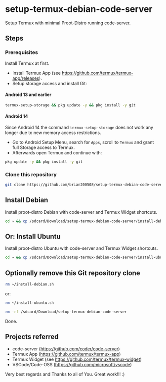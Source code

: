# setup-termux-debian-code-server
Setup Termux with minimal Proot-Distro running code-server.

## Steps
### Prerequisites
Install Termux at first.
- Install Termux App (see https://github.com/termux/termux-app/releases).
- Setup storage access and install Git:

#### Android 13 and earlier
```bash
termux-setup-storage && pkg update -y && pkg install -y git
```

#### Android 14
Since Android 14 the command ```termux-setup-storage``` does not work any longer due to new memory access restrictions.
- Go to Android Setup Menu, search for ```Apps```, scroll to ```Termux``` and grant full Storage access to Termux.
- Afterwards open Termux and continue with:
```bash
pkg update -y && pkg install -y git
```

### Clone this repository
```bash
git clone https://github.com/brian200508/setup-termux-debian-code-server /sdcard/Download/setup-termux-debian-code-server
```

## Install Debian
Install proot-distro Debian with code-server and Termux Widget shortcuts.

```bash
cd ~ && cp /sdcard/Download/setup-termux-debian-code-server/install-debian.sh . &&  chmod +x ~/install-debian.sh && ./install-debian.sh
```

## Or: Install Ubuntu
Install proot-distro Ubuntu with code-server and Termux Widget shortcuts.

```bash
cd ~ && cp /sdcard/Download/setup-termux-debian-code-server/install-ubuntu.sh . &&  chmod +x ~/install-ubuntu.sh && ./install-ubuntu.sh
```

## Optionally remove this Git repository clone

```bash
rm ~/install-debian.sh
```

or:
```bash
rm ~/install-ubuntu.sh
```

```bash
rm -rf /sdcard/Download/setup-termux-debian-code-server
```

Done.

## Projects referred
 - code-server (https://github.com/coder/code-server)
 - Termux App (https://github.com/termux/termux-app)
 - Termux Widget (see https://github.com/termux/termux-widget)
 - VSCode/Code-OSS (https://github.com/microsoft/vscode)

Very best regards and Thanks to all of You. Great work!!! :)
